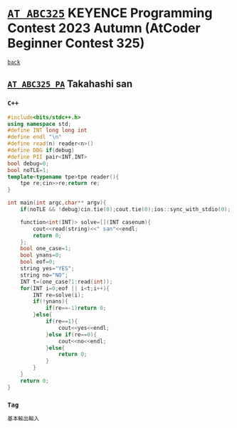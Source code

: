 <link id="style_css" rel="stylesheet" type="text/css" href="/OJ_ans/style.css">

# [`AT ABC325`] KEYENCE Programming Contest 2023 Autumn (AtCoder Beginner Contest 325)

[`AT ABC325`]: https://atcoder.jp/contests/abc325

[`back`](../)

## [`AT ABC325 PA`] Takahashi san

[`AT ABC325 PA`]: https://atcoder.jp/contests/abc325/tasks/abc325_a

### `C++`

```c++
#include<bits/stdc++.h>
using namespace std;
#define INT long long int
#define endl "\n"
#define read(n) reader<n>()
#define DBG if(debug)
#define PII pair<INT,INT>
bool debug=0;
bool noTLE=1;
template<typename tpe>tpe reader(){
	tpe re;cin>>re;return re;
}

int main(int argc,char** argv){
	if(noTLE && !debug)cin.tie(0);cout.tie(0);ios::sync_with_stdio(0);

	function<int(INT)> solve=[](INT casenum){
		cout<<read(string)<<" san"<<endl;
		return 0;
	};
	bool one_case=1;
	bool ynans=0;
	bool eof=0;
	string yes="YES";
	string no="NO";
	INT t=(one_case?1:read(int));
	for(INT i=0;eof || i<t;i++){
		INT re=solve(i);
		if(!ynans){
			if(re==-1)return 0;
		}else{
			if(re==1){
				cout<<yes<<endl;
			}else if(re==0){
				cout<<no<<endl;
			}else{
				return 0;
			}
		}
	}
	return 0;
}
```

### `Tag`

```txt
基本輸出輸入
```
